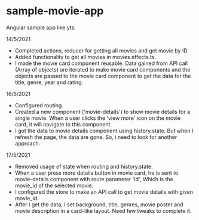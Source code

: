 # sample-movie-app
Angular sample  app like yts.


14/5/2021
+ Completed actions, reducer for getting all movies and get movie by ID.
+ Added functionality to get all movies in movies.effects.ts.
+ I made the movie card component reusable. Data gained from API call (Array of objects) are iterated to make movie card components and the objects are passed to the movie card component to get the data for the title, genre, year and rating.

16/5/2021
+ Configured routing.
+ Created a new component ('movie-details') to show movie details for a single movie. When a user clicks the 'view more' icon on the movie card, it will navigate to this component.
+ I got the data to movie details component using history.state. But when I refresh the page, the data are gone. So, i need to look for another approach.

17/5/2021
+ Removed usage of state when routing and history.state.
+ When a user press more details button in movie card, he is sent to movie-details component with route parameter 'id', Which is the movie_id of the selected movie.
+ I configured the store to make an API call to get movie details with given movie_id.
+ After I get the data, I set background, title, genres, movie poster and movie description in a card-like layout. Need few tweaks to complete it.
